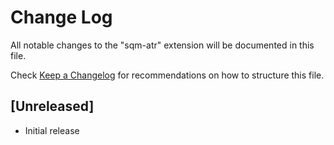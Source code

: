 # Change Log

All notable changes to the "sqm-atr" extension will be documented in this file.

Check [Keep a Changelog](http://keepachangelog.com/) for recommendations on how to structure this file.

## [Unreleased]

- Initial release